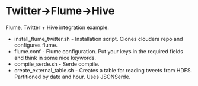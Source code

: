 Twitter->Flume->Hive 
====================

Flume, Twitter + Hive integration example.

* install_flume_twitter.sh - Installation script. Clones cloudera repo and configures flume.
* flume.conf - Flume configuration. Put your keys in the required fields and think in some nice keywords.
* compile_serde.sh - Serde compile.
* create_external_table.sh - Creates a table for reading tweets from HDFS. Partitioned by date and hour. Uses JSONSerde.

